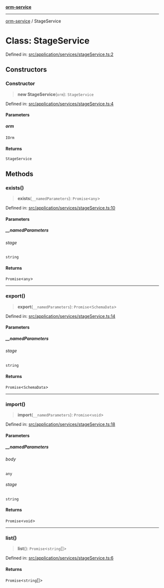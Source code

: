 [**orm-service**](../README.md)

***

[orm-service](../globals.md) / StageService

# Class: StageService

Defined in: [src/application/services/stageService.ts:2](https://github.com/lambda-orm/lambdaorm-svc/blob/b85161d80fb94d76aed52272905d40acde9ea6fd/src/application/services/stageService.ts#L2)

## Constructors

### Constructor

> **new StageService**(`orm`): `StageService`

Defined in: [src/application/services/stageService.ts:4](https://github.com/lambda-orm/lambdaorm-svc/blob/b85161d80fb94d76aed52272905d40acde9ea6fd/src/application/services/stageService.ts#L4)

#### Parameters

##### orm

`IOrm`

#### Returns

`StageService`

## Methods

### exists()

> **exists**(`__namedParameters`): `Promise`\<`any`\>

Defined in: [src/application/services/stageService.ts:10](https://github.com/lambda-orm/lambdaorm-svc/blob/b85161d80fb94d76aed52272905d40acde9ea6fd/src/application/services/stageService.ts#L10)

#### Parameters

##### \_\_namedParameters

###### stage

`string`

#### Returns

`Promise`\<`any`\>

***

### export()

> **export**(`__namedParameters`): `Promise`\<`SchemaData`\>

Defined in: [src/application/services/stageService.ts:14](https://github.com/lambda-orm/lambdaorm-svc/blob/b85161d80fb94d76aed52272905d40acde9ea6fd/src/application/services/stageService.ts#L14)

#### Parameters

##### \_\_namedParameters

###### stage

`string`

#### Returns

`Promise`\<`SchemaData`\>

***

### import()

> **import**(`__namedParameters`): `Promise`\<`void`\>

Defined in: [src/application/services/stageService.ts:18](https://github.com/lambda-orm/lambdaorm-svc/blob/b85161d80fb94d76aed52272905d40acde9ea6fd/src/application/services/stageService.ts#L18)

#### Parameters

##### \_\_namedParameters

###### body

`any`

###### stage

`string`

#### Returns

`Promise`\<`void`\>

***

### list()

> **list**(): `Promise`\<`string`[]\>

Defined in: [src/application/services/stageService.ts:6](https://github.com/lambda-orm/lambdaorm-svc/blob/b85161d80fb94d76aed52272905d40acde9ea6fd/src/application/services/stageService.ts#L6)

#### Returns

`Promise`\<`string`[]\>
